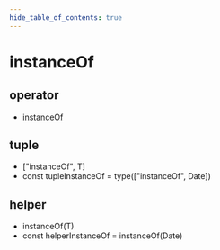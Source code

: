 ```yaml
---
hide_table_of_contents: true
---
```


# instanceOf

## operator

-   [instanceOf](./instanceof.md)

## tuple

-   ["instanceOf", T] <br/>
-   const tupleInstanceOf = type(["instanceOf", Date])<br/>

## helper

-   instanceOf(T) <br/>
-   const helperInstanceOf = instanceOf(Date)<br/>
